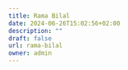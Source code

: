 ```yaml
---
title: Rama Bilal
date: 2024-06-26T15:02:56+02:00
description: ""
draft: false
url: rama-bilal
owner: admin
---
```


<!-- SECTION BREAK -->
